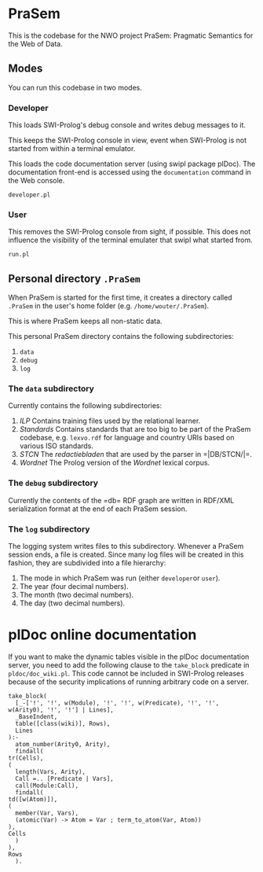 # PraSem

This is the codebase for the NWO project PraSem: Pragmatic Semantics for
the Web of Data.

## Modes

You can run this codebase in two modes.

### Developer

This loads SWI-Prolog's debug console and writes debug messages to it.

This keeps the SWI-Prolog console in view, event when SWI-Prolog is not
started from within a terminal emulator.

This loads the code documentation server (using swipl package plDoc).
The documentation front-end is accessed using the `documentation` command
in the Web console.

`developer.pl`

### User

This removes the SWI-Prolog console from sight, if possible. This does not
influence the visibility of the terminal emulater that swipl what started
from.

`run.pl`

## Personal directory `.PraSem`

When PraSem is started for the first time, it creates a directory called
`.PraSem` in the user's home folder (e.g. `/home/wouter/.PraSem`).

This is where PraSem keeps all non-static data.

This personal PraSem directory contains the following subdirectories:

1. `data`
2. `debug`
3. `log`


### The `data` subdirectory

Currently contains the following subdirectories:

1. *ILP* Contains training files used by the relational learner.
2. *Standards* Contains standards that are too big to be part of the PraSem
   codebase, e.g. `lexvo.rdf` for language and country URIs based on
   various ISO standards.
3. *STCN* The _redactiebladen_ that are used by the parser in
   =|DB/STCN/|=.
4. *Wordnet* The Prolog version of the _Wordnet_ lexical corpus.

### The `debug` subdirectory

Currently the contents of the =db= RDF graph are written in RDF/XML
serialization format at the end of each PraSem session.

### The `log` subdirectory

The logging system writes files to this subdirectory. Whenever a
PraSem session ends, a file is created. Since many log files will be created in this fashion, they are subdivided into a file hierarchy:
    
1. The mode in which PraSem was run (either `developer`or `user`).
2. The year (four decimal numbers).
3. The month (two decimal numbers).
4. The day (two decimal numbers).

# plDoc online documentation

If you want to make the dynamic tables visible in the plDoc documentation
server, you need to add the following clause to the `take_block` predicate
in `pldoc/doc_wiki.pl`. This code cannot be included in SWI-Prolog
releases because of the security implications of running arbitrary code on
a server.

    take_block(
      [_-['!', '!', w(Module), '!', '!', w(Predicate), '!', '!', w(Arity0), '!', '!'] | Lines],
      _BaseIndent,
      table([class(wiki)], Rows),
      Lines
    ):-
      atom_number(Arity0, Arity),
      findall(
    tr(Cells),
    (
      length(Vars, Arity),
      Call =.. [Predicate | Vars],
      call(Module:Call),
      findall(
    td([w(Atom)]),
    (
      member(Var, Vars),
      (atomic(Var) -> Atom = Var ; term_to_atom(Var, Atom))
    ),
    Cells
      )
    ),
    Rows
      ).
